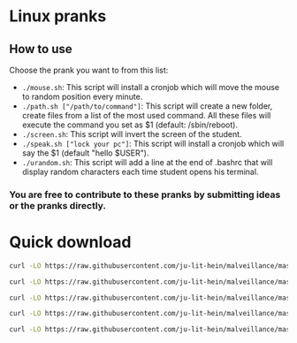 # Linux pranks

## How to use

Choose the prank you want to from this list: 
* `./mouse.sh`: This script will install a cronjob which will move the mouse to random position every minute.
* `./path.sh ["/path/to/command"]`: This script will create a new folder, create files from a list of the most used command. All these files will execute the command you set as $1 (default: /sbin/reboot).
* `./screen.sh`: This script will invert the screen of the student.
* `./speak.sh ["lock your pc"]`: This script will install a cronjob which will say the $1 (default "hello $USER").
* `./urandom.sh`: This script will add a line at the end of .bashrc that will display random characters each time student opens his terminal.

### You are free to contribute to these pranks by submitting ideas or the pranks directly.

# Quick download
  ```bash
  curl -LO https://raw.githubusercontent.com/ju-lit-hein/malveillance/master/mouse.sh
  ```
  ```bash
  curl -LO https://raw.githubusercontent.com/ju-lit-hein/malveillance/master/path.sh
  ```
  ```bash
  curl -LO https://raw.githubusercontent.com/ju-lit-hein/malveillance/master/screen.sh
  ```
  ```bash
  curl -LO https://raw.githubusercontent.com/ju-lit-hein/malveillance/master/mouse.sh
  ```
  ```bash
  curl -LO https://raw.githubusercontent.com/ju-lit-hein/malveillance/master/urandom.sh
  ```
  

